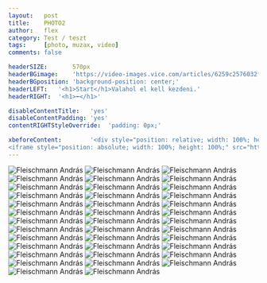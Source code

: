 ```yaml
---
layout:   post
title:    PHOTO2
author:   flex
category: Test / teszt
tags:     [photo, muzax, video]
comments: false

headerSIZE:       570px
headerBGimage:    'https://video-images.vice.com/articles/6259c2576032f900969ad342/lede/1650049778845-russiancruisermoskva.jpeg'
headerBGposition: 'background-position: center;'
headerLEFT:   '<h1>Start</h1>Valahol el kell kezdeni.'
headerRIGHT:  '<h1>⬅</h1>'

disableContentTitle:   'yes'
disableContentPadding: 'yes'
contentRIGHTStyleOverride:  'padding: 0px;'

xbeforeContent:        '<div style="position: relative; width: 100%; height: 0; padding-bottom: 56.25%;">
<iframe style="position: absolute; width: 100%; height: 100%;" src="https://www.youtube.com/embed/zcua9XzKVas" title="YouTube video player" frameborder="0" allow="accelerometer; autoplay; clipboard-write; encrypted-media; gyroscope; picture-in-picture" allowfullscreen></iframe></div>'
---
```


<div id="gallery2022" >

<img alt="Fleischmann András" data-description="Fleischmann András" src="photos/vissza//197x_gy_apuka2.JPG" data-image="photos/vissza//197x_gy_apuka2_ORIGINAL.JPG">
<img alt="Fleischmann András" data-description="Fleischmann András" src="photos/vissza//197x_gy_baba_anyuka.JPG" data-image="photos/vissza//197x_gy_baba_anyuka_ORIGINAL.JPG">
<img alt="Fleischmann András" data-description="Fleischmann András" src="photos/vissza//gy_1osztaly.JPG" data-image="photos/vissza//gy_1osztaly_ORIGINAL.JPG">
<img alt="Fleischmann András" data-description="Fleischmann András" src="photos/vissza//197x_gy_.JPG" data-image="photos/vissza//197x_gy__ORIGINAL.JPG">
<img alt="Fleischmann András" data-description="Fleischmann András" src="photos/vissza//197x_gy_ovi_9.JPG" data-image="photos/vissza//197x_gy_ovi_9_ORIGINAL.JPG">
<img alt="Fleischmann András" data-description="Fleischmann András" src="photos/vissza//197x_gy_ovi_8.JPG" data-image="photos/vissza//197x_gy_ovi_8_ORIGINAL.JPG">
<img alt="Fleischmann András" data-description="Fleischmann András" src="photos/vissza//197x_gy__.JPG" data-image="photos/vissza//197x_gy___ORIGINAL.JPG">
<img alt="Fleischmann András" data-description="Fleischmann András" src="photos/vissza//197x_gy_baba.JPG" data-image="photos/vissza//197x_gy_baba_ORIGINAL.JPG">
<img alt="Fleischmann András" data-description="Fleischmann András" src="photos/vissza//IMG_8953.JPG" data-image="photos/vissza//IMG_8953_ORIGINAL.JPG">
<img alt="Fleischmann András" data-description="Fleischmann András" src="photos/vissza//IMG_8951.JPG" data-image="photos/vissza//IMG_8951_ORIGINAL.JPG">
<img alt="Fleischmann András" data-description="Fleischmann András" src="photos/vissza//197x_gy_anyuka.JPG" data-image="photos/vissza//197x_gy_anyuka_ORIGINAL.JPG">
<img alt="Fleischmann András" data-description="Fleischmann András" src="photos/vissza//IMG_8954.JPG" data-image="photos/vissza//IMG_8954_ORIGINAL.JPG">
<img alt="Fleischmann András" data-description="Fleischmann András" src="photos/vissza//IMG_8955.JPG" data-image="photos/vissza//IMG_8955_ORIGINAL.JPG">
<img alt="Fleischmann András" data-description="Fleischmann András" src="photos/vissza//IMG_8956.JPG" data-image="photos/vissza//IMG_8956_ORIGINAL.JPG">
<img alt="Fleischmann András" data-description="Fleischmann András" src="photos/vissza//1973_gy_3eves.JPG" data-image="photos/vissza//1973_gy_3eves_ORIGINAL.JPG">
<img alt="Fleischmann András" data-description="Fleischmann András" src="photos/vissza//gy_munchen.JPG" data-image="photos/vissza//gy_munchen_ORIGINAL.JPG">
<img alt="Fleischmann András" data-description="Fleischmann András" src="photos/vissza//197x_gy_apuka.JPG" data-image="photos/vissza//197x_gy_apuka_ORIGINAL.JPG">
<img alt="Fleischmann András" data-description="Fleischmann András" src="photos/vissza//197x_gy_baba_anyuka2.JPG" data-image="photos/vissza//197x_gy_baba_anyuka2_ORIGINAL.JPG">
<img alt="Fleischmann András" data-description="Fleischmann András" src="photos/vissza//IMG_8958.JPG" data-image="photos/vissza//IMG_8958_ORIGINAL.JPG">
<img alt="Fleischmann András" data-description="Fleischmann András" src="photos/vissza//gy_8osztaly.JPG" data-image="photos/vissza//gy_8osztaly_ORIGINAL.JPG">
<img alt="Fleischmann András" data-description="Fleischmann András" src="photos/vissza//197x_gy_baba_apuka.JPG" data-image="photos/vissza//197x_gy_baba_apuka_ORIGINAL.JPG">
<img alt="Fleischmann András" data-description="Fleischmann András" src="photos/vissza//IMG_8975.JPG" data-image="photos/vissza//IMG_8975_ORIGINAL.JPG">
<img alt="Fleischmann András" data-description="Fleischmann András" src="photos/vissza//IMG_8962.JPG" data-image="photos/vissza//IMG_8962_ORIGINAL.JPG">
<img alt="Fleischmann András" data-description="Fleischmann András" src="photos/vissza//197x_gy_dedi.JPG" data-image="photos/vissza//197x_gy_dedi_ORIGINAL.JPG">
<img alt="Fleischmann András" data-description="Fleischmann András" src="photos/vissza//197x_gy_ovi_3.JPG" data-image="photos/vissza//197x_gy_ovi_3_ORIGINAL.JPG">
<img alt="Fleischmann András" data-description="Fleischmann András" src="photos/vissza//197x_gy_ovi_2.JPG" data-image="photos/vissza//197x_gy_ovi_2_ORIGINAL.JPG">
<img alt="Fleischmann András" data-description="Fleischmann András" src="photos/vissza//197x_gy_baba_anyuka_dedi.JPG" data-image="photos/vissza//197x_gy_baba_anyuka_dedi_ORIGINAL.JPG">
<img alt="Fleischmann András" data-description="Fleischmann András" src="photos/vissza//197x_gy_dedi2.JPG" data-image="photos/vissza//197x_gy_dedi2_ORIGINAL.JPG">
<img alt="Fleischmann András" data-description="Fleischmann András" src="photos/vissza//197x_gy_ovi_10.JPG" data-image="photos/vissza//197x_gy_ovi_10_ORIGINAL.JPG">
<img alt="Fleischmann András" data-description="Fleischmann András" src="photos/vissza//197x_gy_ovi_1.JPG" data-image="photos/vissza//197x_gy_ovi_1_ORIGINAL.JPG">
<img alt="Fleischmann András" data-description="Fleischmann András" src="photos/vissza//197x_gy_anyuka2.JPG" data-image="photos/vissza//197x_gy_anyuka2_ORIGINAL.JPG">
<img alt="Fleischmann András" data-description="Fleischmann András" src="photos/vissza//197x_gy_ovi_5.JPG" data-image="photos/vissza//197x_gy_ovi_5_ORIGINAL.JPG">
<img alt="Fleischmann András" data-description="Fleischmann András" src="photos/vissza//197x_gy_ovi_4.JPG" data-image="photos/vissza//197x_gy_ovi_4_ORIGINAL.JPG">
<img alt="Fleischmann András" data-description="Fleischmann András" src="photos/vissza//197x_gy_1ev.JPG" data-image="photos/vissza//197x_gy_1ev_ORIGINAL.JPG">
<img alt="Fleischmann András" data-description="Fleischmann András" src="photos/vissza//gy_svedek.JPG" data-image="photos/vissza//gy_svedek_ORIGINAL.JPG">
<img alt="Fleischmann András" data-description="Fleischmann András" src="photos/vissza//197x_gy_ovi_6.JPG" data-image="photos/vissza//197x_gy_ovi_6_ORIGINAL.JPG">
<img alt="Fleischmann András" data-description="Fleischmann András" src="photos/vissza//197x_gy_ovi_7.JPG" data-image="photos/vissza//197x_gy_ovi_7_ORIGINAL.JPG">
<img alt="Fleischmann András" data-description="Fleischmann András" src="photos/vissza//197x_gy_dombai.JPG" data-image="photos/vissza//197x_gy_dombai_ORIGINAL.JPG">

</div>

<script type="text/javascript"> 
											   
	jQuery( document ).ready( function() { jQuery( "#gallery2022" ).unitegallery( {

		tiles_space_between_cols:      0,
		tiles_justified_space_between: 	0,

		theme_gallery_padding:         0,
		tiles_type: 				   "justified",

		gallery_width: 				   "100%",
		tiles_exact_width: 			   false,

		gallery_control_keyboard:      true,

	} ) } );

</script>